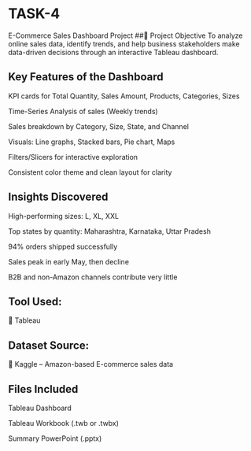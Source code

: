 # TASK-4
E-Commerce Sales Dashboard Project
##🎯 Project Objective
To analyze online sales data, identify trends, and help business stakeholders make data-driven decisions through an interactive Tableau dashboard.

## Key Features of the Dashboard
KPI cards for Total Quantity, Sales Amount, Products, Categories, Sizes

Time-Series Analysis of sales (Weekly trends)

Sales breakdown by Category, Size, State, and Channel

Visuals: Line graphs, Stacked bars, Pie chart, Maps

Filters/Slicers for interactive exploration

Consistent color theme and clean layout for clarity

## Insights Discovered
High-performing sizes: L, XL, XXL

Top states by quantity: Maharashtra, Karnataka, Uttar Pradesh

94% orders shipped successfully

Sales peak in early May, then decline

B2B and non-Amazon channels contribute very little

## Tool Used:
🔹 Tableau

## Dataset Source:
🔹 Kaggle – Amazon-based E-commerce sales data


## Files Included

Tableau Dashboard

Tableau Workbook (.twb or .twbx)

Summary PowerPoint (.pptx)


